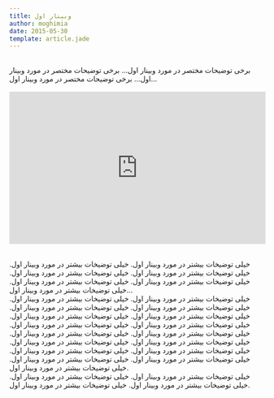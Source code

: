 ```yaml
---
title: وبینار اول
author: moghimia
date: 2015-05-30
template: article.jade
---
```

<br />
برخی توضیحات مختصر در مورد وبینار اول… برخی توضیحات مختصر در مورد وبینار اول… برخی توضیحات مختصر در مورد وبینار اول…
<br /><br />
<iframe width="100%" height="300" src="http://www.youtube.com/embed/gGyeuCEAyWU" frameborder="0" allowfullscreen></iframe>
<br /><br />
<span class="more"></span>

خیلی توضیخات بیشتر در مورد وبینار اول. خیلی توضیخات بیشتر در مورد وبینار اول. خیلی توضیخات بیشتر در مورد وبینار اول. خیلی توضیخات بیشتر در مورد وبینار اول. خیلی توضیخات بیشتر در مورد وبینار اول. خیلی توضیخات بیشتر در مورد وبینار اول. خیلی توضیخات بیشتر در مورد وبینار اول...
<br />
خیلی توضیخات بیشتر در مورد وبینار اول. خیلی توضیخات بیشتر در مورد وبینار اول. خیلی توضیخات بیشتر در مورد وبینار اول. خیلی توضیخات بیشتر در مورد وبینار اول. خیلی توضیخات بیشتر در مورد وبینار اول. خیلی توضیخات بیشتر در مورد وبینار اول. خیلی توضیخات بیشتر در مورد وبینار اول. خیلی توضیخات بیشتر در مورد وبینار اول. خیلی توضیخات بیشتر در مورد وبینار اول. خیلی توضیخات بیشتر در مورد وبینار اول. خیلی توضیخات بیشتر در مورد وبینار اول. خیلی توضیخات بیشتر در مورد وبینار اول. خیلی توضیخات بیشتر در مورد وبینار اول. خیلی توضیخات بیشتر در مورد وبینار اول. خیلی توضیخات بیشتر در مورد وبینار اول. خیلی توضیخات بیشتر در مورد وبینار اول. خیلی توضیخات بیشتر در مورد وبینار اول. 
<br />
خیلی توضیخات بیشتر در مورد وبینار اول. خیلی توضیخات بیشتر در مورد وبینار اول. خیلی توضیخات بیشتر در مورد وبینار اول. خیلی توضیخات بیشتر در مورد وبینار اول. 